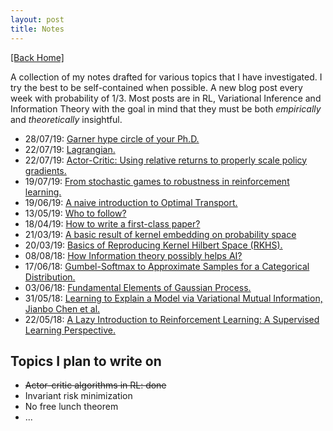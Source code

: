 ```yaml
---
layout: post
title: Notes
---  
```

[[Back Home]](/)   

A collection of my notes drafted for various topics that I have investigated. I try the best to be self-contained when possible. A new blog post every week with probability of $1/3$. Most posts are in RL, Variational Inference and Information Theory with the goal in mind that they must be both *empirically* and *theoretically* insightful. 


* 28/07/19: [Garner hype circle of your Ph.D.](/blogs/hype_circle)
* 22/07/19: [Lagrangian.](/blogs/lagrangian)
* 22/07/19: [Actor-Critic: Using relative returns to properly scale policy gradients.](/blogs/actor_critic) 
* 19/07/19: [From stochastic games to robustness in reinforcement learning.](/blogs/sgrl.pdf) 
* 19/06/19: [A naive introduction to Optimal Transport.](/blogs/ot_intro) 
* 13/05/19: [Who to follow?](/blogs/who_to_follow) 
* 18/04/19: [How to write a first-class paper?](/blogs/how_to_write_papers) 
* 21/03/19: [A basic result of kernel embedding on probability space](/blogs/functional_prob_space)
* 20/03/19: [Basics of Reproducing Kernel Hilbert Space (RKHS).](/blogs/rkhs.pdf) 
* 08/08/18: [How Information theory possibly helps AI?](http://mlsidenotes.blogspot.com/2018/08/from-information-theory-to-machine.html)
* 17/06/18: [Gumbel-Softmax to Approximate Samples for a Categorical Distribution.](/blogs/gumbel_softmax) 
* 03/06/18: [Fundamental Elements of Gaussian Process.](/blogs/gp_fr.pdf) 
* 31/05/18: [Learning to Explain a Model via Variational Mutual Information, Jianbo Chen et al.](/blogs/l2x.pdf)   
* 22/05/18: [A Lazy Introduction to Reinforcement Learning: A Supervised Learning Perspective.](/blogs/rl_intro.pdf)



## Topics I plan to write on  
* <strike>Actor-critic algorithms in RL: done</strike> 
* Invariant risk minimization  
* No free lunch theorem  
* ... 
